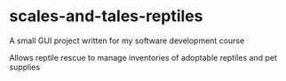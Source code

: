 # scales-and-tales-reptiles
A small GUI project written for my software development course

Allows reptile rescue to manage inventories of adoptable reptiles and pet supplies
